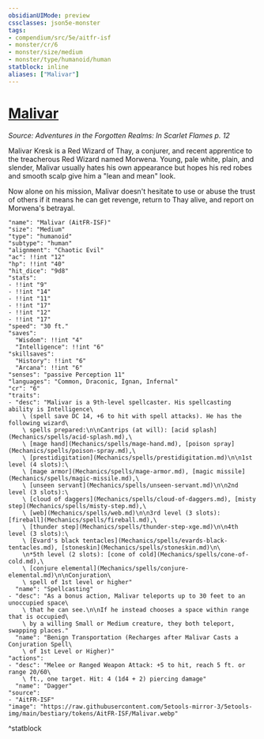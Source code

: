 ```yaml
---
obsidianUIMode: preview
cssclasses: json5e-monster
tags:
- compendium/src/5e/aitfr-isf
- monster/cr/6
- monster/size/medium
- monster/type/humanoid/human
statblock: inline
aliases: ["Malivar"]
---
```

# [Malivar](Mechanics\bestiary\npc/malivar-aitfr-isf.md)
*Source: Adventures in the Forgotten Realms: In Scarlet Flames p. 12*  

Malivar Kresk is a Red Wizard of Thay, a conjurer, and recent apprentice to the treacherous Red Wizard named Morwena. Young, pale white, plain, and slender, Malivar usually hates his own appearance but hopes his red robes and smooth scalp give him a "lean and mean" look.

Now alone on his mission, Malivar doesn't hesitate to use or abuse the trust of others if it means he can get revenge, return to Thay alive, and report on Morwena's betrayal.

```statblock
"name": "Malivar (AitFR-ISF)"
"size": "Medium"
"type": "humanoid"
"subtype": "human"
"alignment": "Chaotic Evil"
"ac": !!int "12"
"hp": !!int "40"
"hit_dice": "9d8"
"stats":
- !!int "9"
- !!int "14"
- !!int "11"
- !!int "17"
- !!int "12"
- !!int "17"
"speed": "30 ft."
"saves":
  "Wisdom": !!int "4"
  "Intelligence": !!int "6"
"skillsaves":
  "History": !!int "6"
  "Arcana": !!int "6"
"senses": "passive Perception 11"
"languages": "Common, Draconic, Ignan, Infernal"
"cr": "6"
"traits":
- "desc": "Malivar is a 9th-level spellcaster. His spellcasting ability is Intelligence\
    \ (spell save DC 14, +6 to hit with spell attacks). He has the following wizard\
    \ spells prepared:\n\nCantrips (at will): [acid splash](Mechanics/spells/acid-splash.md),\
    \ [mage hand](Mechanics/spells/mage-hand.md), [poison spray](Mechanics/spells/poison-spray.md),\
    \ [prestidigitation](Mechanics/spells/prestidigitation.md)\n\n1st level (4 slots):\
    \ [mage armor](Mechanics/spells/mage-armor.md), [magic missile](Mechanics/spells/magic-missile.md),\
    \ [unseen servant](Mechanics/spells/unseen-servant.md)\n\n2nd level (3 slots):\
    \ [cloud of daggers](Mechanics/spells/cloud-of-daggers.md), [misty step](Mechanics/spells/misty-step.md),\
    \ [web](Mechanics/spells/web.md)\n\n3rd level (3 slots): [fireball](Mechanics/spells/fireball.md),\
    \ [thunder step](Mechanics/spells/thunder-step-xge.md)\n\n4th level (3 slots):\
    \ [Evard's black tentacles](Mechanics/spells/evards-black-tentacles.md), [stoneskin](Mechanics/spells/stoneskin.md)\n\
    \n*5th level (2 slots): [cone of cold](Mechanics/spells/cone-of-cold.md),\
    \ [conjure elemental](Mechanics/spells/conjure-elemental.md)\n\nConjuration\
    \ spell of 1st level or higher"
  "name": "Spellcasting"
- "desc": "As a bonus action, Malivar teleports up to 30 feet to an unoccupied space\
    \ that he can see.\n\nIf he instead chooses a space within range that is occupied\
    \ by a willing Small or Medium creature, they both teleport, swapping places."
  "name": "Benign Transportation (Recharges after Malivar Casts a Conjuration Spell\
    \ of 1st Level or Higher)"
"actions":
- "desc": "Melee or Ranged Weapon Attack: +5 to hit, reach 5 ft. or range 20/60\
    \ ft., one target. Hit: 4 (1d4 + 2) piercing damage"
  "name": "Dagger"
"source":
- "AitFR-ISF"
"image": "https://raw.githubusercontent.com/5etools-mirror-3/5etools-img/main/bestiary/tokens/AitFR-ISF/Malivar.webp"
```
^statblock